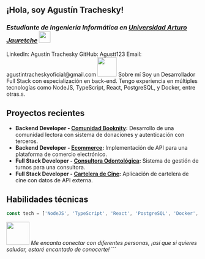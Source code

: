 

<h2> ¡Hola, soy Agustín Trachesky! </h2>  <h3><em>Estudiante de Ingeniería Informática en <a href="https://www.unaj.edu.ar/">Universidad Arturo Jauretche</a> <img src="https://www.universidadesargentinas.com.ar/images/universities/logos/unaj.webp" width="30"></em></h3>
LinkedIn: Agustín Trachesky
GitHub: Agustt123
Email: agustintracheskyoficial@gmail.com
<img src="https://media.giphy.com/media/VgCDAzcKvsR6OM0uWg/giphy.gif" width="50"> Sobre mí
Soy un Desarrollador Full Stack con especialización en back-end. Tengo experiencia en múltiples tecnologías como NodeJS, TypeScript, React, PostgreSQL, y Docker, entre otras.s.

## Proyectos recientes

- **Backend Developer - [Comunidad Booknity](https://github.com/Agustt123/Booknity.git):** Desarrollo de una comunidad lectora con sistema de donaciones y autenticación con terceros.
- **Backend Developer - [Ecommerce](https://github.com/Agustt123/Ecommerce-back):** Implementación de API para una plataforma de comercio electrónico.
- **Full Stack Developer - [Consultora Odontológica](https://github.com/Agustt123/Turnos-odontologia):** Sistema de gestión de turnos para una consultora.
- **Full Stack Developer - [Cartelera de Cine](https://github.com/Agustt123/Cartelera-de-cine-.git):** Aplicación de cartelera de cine con datos de API externa.

## Habilidades técnicas

```javascript
const tech = ['NodeJS', 'TypeScript', 'React', 'PostgreSQL', 'Docker', 'C#', 'Python', 'Git', 'NoSQL', 'HTML', 'CSS'];
```

<img src="https://media.giphy.com/media/LnQjpWaON8nhr21vNW/giphy.gif" width="60"> *Me encanta conectar con diferentes personas, ¡así que si quieres saludar, estaré encantado de conocerte!* ```
